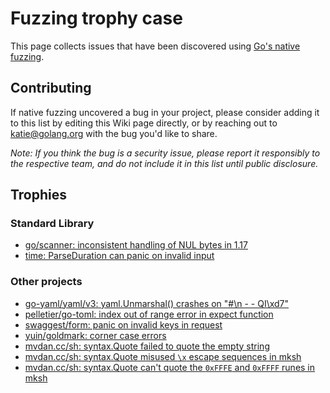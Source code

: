# Fuzzing trophy case

This page collects issues that have been discovered using [Go's native fuzzing](https://github.com/golang/go/issues/44551).

## Contributing

If native fuzzing uncovered a bug in your project, please consider adding it to this list by editing this Wiki page directly, or by reaching out to katie@golang.org with the bug you'd like to share.

_Note: If you think the bug is a security issue, please report it responsibly to the respective team, and do not include it in this list until public disclosure._

## Trophies
<!-- If editing this list, please maintain alphabetical order -->

### Standard Library
* [go/scanner: inconsistent handling of NUL bytes in 1.17](https://github.com/golang/go/issues/46855)
* [time: ParseDuration can panic on invalid input](https://github.com/golang/go/issues/46883)

### Other projects
* [go-yaml/yaml/v3: yaml.Unmarshal() crashes on "#\n - - QI\xd7"](https://github.com/go-yaml/yaml/issues/744)
* [pelletier/go-toml: index out of range error in expect function](https://github.com/pelletier/go-toml/issues/561)
* [swaggest/form: panic on invalid keys in request](https://github.com/swaggest/form/issues/4)
* [yuin/goldmark: corner case errors](https://github.com/yuin/goldmark/issues/245)
* [mvdan.cc/sh: syntax.Quote failed to quote the empty string](https://github.com/mvdan/sh/commit/92eab20da20af9c4005294abf937e387d87c8407)
* [mvdan.cc/sh: syntax.Quote misused `\x` escape sequences in mksh](https://github.com/mvdan/sh/commit/8bd780f971469bece51617a53da0e1c700c4a5b8)
* [mvdan.cc/sh: syntax.Quote can't quote the `0xFFFE` and `0xFFFF` runes in mksh](https://github.com/mvdan/sh/commit/6ff55fb976f3c39d1a382ff5af616c3665c7e501)


